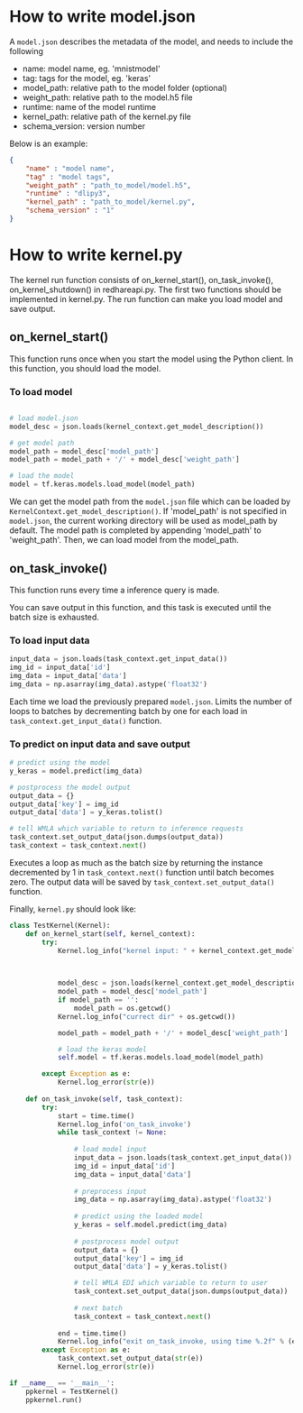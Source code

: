 # How to write model.json
A `model.json` describes the metadata of the model, and needs to include the following  

- name: model name, eg. 'mnistmodel'
- tag: tags for the model, eg. 'keras'
- model_path: relative path to the model folder (optional)
- weight_path: relative path to the model.h5 file  
- runtime: name of the model runtime
- kernel_path: relative path of the kernel.py file
- schema_version: version number

Below is an example:

```json
{
    "name" : "model name",
    "tag" : "model tags",
    "weight_path" : "path_to_model/model.h5",
    "runtime" : "dlipy3",
    "kernel_path" : "path_to_model/kernel.py",
    "schema_version" : "1"
}
```

# How to write kernel.py
The kernel run function consists of on_kernel_start(), on_task_invoke(), on_kernel_shutdown() in redhareapi.py. The first two functions should be implemented in kernel.py. The run function can make you load model and save output.

## on_kernel_start()
This function runs once when you start the model using the Python client. In this function, you should load the model.

### To load model
```python

# load model.json
model_desc = json.loads(kernel_context.get_model_description())

# get model path
model_path = model_desc['model_path']
model_path = model_path + '/' + model_desc['weight_path']

# load the model
model = tf.keras.models.load_model(model_path)
```

We can get the model path from the `model.json` file which can be loaded by `KernelContext.get_model_description()`. If 'model_path' is not specified in `model.json`, the current working directory will be used as model_path by default. The model path is completed by appending 'model_path' to 'weight_path'. Then, we can load model from the model_path.

<!-- ### To predict on test sample and measure the elapsed time
```python
import time
start = time.time()
y_keras = model.predict(x_test)
end = time.time()
Keras_time = end - start
```
We can check the elapsed time by the difference before and after the prediction -->

## on_task_invoke()

This function runs every time a inference query is made.

You can save output in this function, and this task is executed until the batch size is exhausted.

### To load input data
```python
input_data = json.loads(task_context.get_input_data())
img_id = input_data['id']
img_data = input_data['data']
img_data = np.asarray(img_data).astype('float32')
```
Each time we load the previously prepared `model.json`. Limits the number of loops to batches by decrementing batch by one for each load in `task_context.get_input_data()` function.

### To predict on input data and save output
```python
# predict using the model
y_keras = model.predict(img_data)

# postprocess the model output
output_data = {}
output_data['key'] = img_id
output_data['data'] = y_keras.tolist()

# tell WMLA which variable to return to inference requests
task_context.set_output_data(json.dumps(output_data))
task_context = task_context.next()
```

Executes a loop as much as the batch size by returning the instance decremented by 1 in `task_context.next()` function until batch becomes zero. The output data will be saved by `task_context.set_output_data()` function.


Finally, `kernel.py` should look like: 

```python
class TestKernel(Kernel):
    def on_kernel_start(self, kernel_context):
        try:
            Kernel.log_info("kernel input: " + kernel_context.get_model_description())


            
            model_desc = json.loads(kernel_context.get_model_description())
            model_path = model_desc['model_path']
            if model_path == '':
                model_path = os.getcwd()
            Kernel.log_info("currect dir" + os.getcwd())

            model_path = model_path + '/' + model_desc['weight_path']

            # load the keras model
            self.model = tf.keras.models.load_model(model_path)

        except Exception as e:
            Kernel.log_error(str(e))
            
    def on_task_invoke(self, task_context):
        try:
            start = time.time()
            Kernel.log_info('on_task_invoke')
            while task_context != None:
                
                # load model input
                input_data = json.loads(task_context.get_input_data())
                img_id = input_data['id']
                img_data = input_data['data']
                
                # preprocess input
                img_data = np.asarray(img_data).astype('float32')
                
                # predict using the loaded model
                y_keras = self.model.predict(img_data)
                
                # postprocess model output
                output_data = {}
                output_data['key'] = img_id
                output_data['data'] = y_keras.tolist()

                # tell WMLA EDI which variable to return to user 
                task_context.set_output_data(json.dumps(output_data))
                
                # next batch
                task_context = task_context.next()
                
            end = time.time()
            Kernel.log_info("exit on_task_invoke, using time %.2f" % (end-start))
        except Exception as e:
            task_context.set_output_data(str(e))
            Kernel.log_error(str(e))

if __name__ == '__main__':
    ppkernel = TestKernel()
    ppkernel.run()
```

